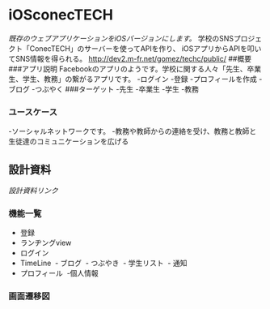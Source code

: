 # iOSconecTECH
_既存のウェブアプリケーションをiOSバージョンにします。_
学校のSNSプロジェクト「ConecTECH」のサーバーを使ってAPIを作り、
iOSアプリからAPIを叩いてSNS情報を得られる。
http://dev2.m-fr.net/gomez/techc/public/
##概要
###アプリ説明
Facebookのアプリのようです。学校に関する人々「先生、卒業生、学生、教務」の繋がるアプリです。
-ログイン
-登録
-プロフィールを作成
-ブログ
-つぶやく
###ターゲット
-先生
-卒業生
-学生
-教務
### ユースケース
-ソーシャルネットワークです。
-教務や教師からの連絡を受け、教務と教師と生徒達のコミュニケーションを広げる
## 設計資料
_設計資料リンク_
### 機能一覧
- 登録
- ランヂングview
- ログイン
- TimeLine
  - ブログ
  - つぶやき
  - 学生リスト
  - 通知
- プロフィール
  -個人情報
### 画面遷移図
